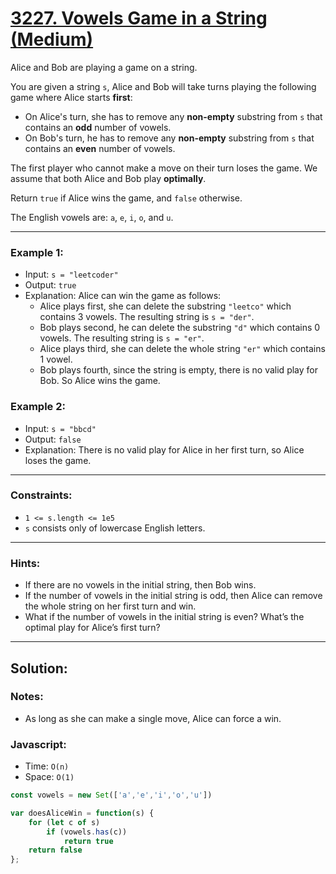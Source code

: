 # [3227. Vowels Game in a String (Medium)](https://leetcode.com/problems/vowels-game-in-a-string/)

Alice and Bob are playing a game on a string.

You are given a string `s`, Alice and Bob will take turns playing the following game where Alice starts **first**:
 - On Alice's turn, she has to remove any **non-empty** substring from `s` that contains an **odd** number of vowels.
 - On Bob's turn, he has to remove any **non-empty** substring from `s` that contains an **even** number of vowels.

The first player who cannot make a move on their turn loses the game. We assume that both Alice and Bob play **optimally**.

Return `true` if Alice wins the game, and `false` otherwise.

The English vowels are: `a`, `e`, `i`, `o`, and `u`.

---
### Example 1:
 - Input: `s = "leetcoder"`
 - Output: `true`
 - Explanation: Alice can win the game as follows:
   - Alice plays first, she can delete the substring `"leetco"` which contains 3 vowels. The resulting string is `s = "der"`.
   - Bob plays second, he can delete the substring `"d"` which contains 0 vowels. The resulting string is `s = "er"`.
   - Alice plays third, she can delete the whole string `"er"` which contains 1 vowel.
   - Bob plays fourth, since the string is empty, there is no valid play for Bob. So Alice wins the game.

### Example 2:
 - Input: `s = "bbcd"`
 - Output: `false`
 - Explanation: There is no valid play for Alice in her first turn, so Alice loses the game.

---
### Constraints:
 - `1 <= s.length <= 1e5`
 - `s` consists only of lowercase English letters.

---
### Hints:
 - If there are no vowels in the initial string, then Bob wins.
 - If the number of vowels in the initial string is odd, then Alice can remove the whole string on her first turn and win.
 - What if the number of vowels in the initial string is even? What’s the optimal play for Alice’s first turn?

---
## Solution:
### Notes:
 - As long as she can make a single move, Alice can force a win.

### Javascript:
 - Time: `O(n)`
 - Space: `O(1)`

```js
const vowels = new Set(['a','e','i','o','u'])

var doesAliceWin = function(s) {
    for (let c of s)
        if (vowels.has(c))
            return true
    return false
};
```
